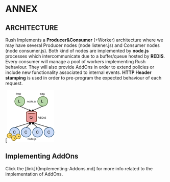 # ANNEX

## ARCHITECTURE

Rush Implements a **Producer&Consumer** (+Worker) architecture where we may have several Producer nodes (node listener.js) and Consumer nodes (node consumer.js). Both kind of nodes are implemented by **node.js** processes which intercommunicate due to a buffer/queue hosted by **REDIS**.
Every consumer will manage a pool of workers implementing Rush behaviour. They will also provide AddOns in order to extend policies or include new functionality associated to internal events.
**HTTP Header stamping** is used in order to pre-program the expected behaviour of each request.

[![Architecture](images/Architecture.png)

## Implementing AddOns
Click the [link])(Implementing-Addons.md] for more info related to the implementation of AddOns. 
